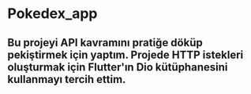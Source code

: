 # Pokedex_app

## Bu projeyi API kavramını pratiğe döküp pekiştirmek için yaptım. Projede HTTP istekleri oluşturmak için Flutter'ın **Dio** kütüphanesini kullanmayı tercih ettim.
